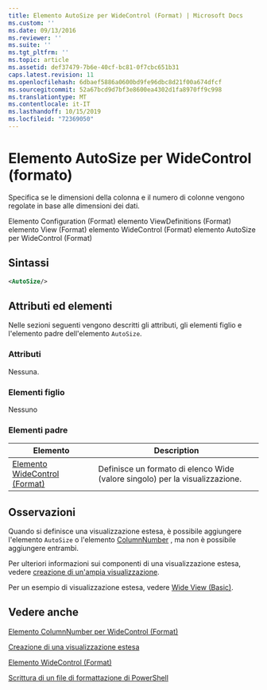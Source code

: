 ```yaml
---
title: Elemento AutoSize per WideControl (Format) | Microsoft Docs
ms.custom: ''
ms.date: 09/13/2016
ms.reviewer: ''
ms.suite: ''
ms.tgt_pltfrm: ''
ms.topic: article
ms.assetid: def37479-7b6e-40cf-bc81-0f7cbc651b31
caps.latest.revision: 11
ms.openlocfilehash: 6dbaef5886a0600bd9fe96dbc8d21f00a674dfcf
ms.sourcegitcommit: 52a67bcd9d7bf3e8600ea4302d1fa8970ff9c998
ms.translationtype: MT
ms.contentlocale: it-IT
ms.lasthandoff: 10/15/2019
ms.locfileid: "72369050"
---
```

# <a name="autosize-element-for-widecontrol-format"></a>Elemento AutoSize per WideControl (formato)

Specifica se le dimensioni della colonna e il numero di colonne vengono regolate in base alle dimensioni dei dati.

Elemento Configuration (Format) elemento ViewDefinitions (Format) elemento View (Format) elemento WideControl (Format) elemento AutoSize per WideControl (Format)

## <a name="syntax"></a>Sintassi

```xml
<AutoSize/>
```

## <a name="attributes-and-elements"></a>Attributi ed elementi

Nelle sezioni seguenti vengono descritti gli attributi, gli elementi figlio e l'elemento padre dell'elemento `AutoSize`.

### <a name="attributes"></a>Attributi

Nessuna.

### <a name="child-elements"></a>Elementi figlio

Nessuno

### <a name="parent-elements"></a>Elementi padre

|Elemento|Description|
|-------------|-----------------|
|[Elemento WideControl (Format)](./widecontrol-element-format.md)|Definisce un formato di elenco Wide (valore singolo) per la visualizzazione.|

## <a name="remarks"></a>Osservazioni

Quando si definisce una visualizzazione estesa, è possibile aggiungere l'elemento `AutoSize` o l'elemento [ColumnNumber](./columnnumber-element-for-widecontrol-format.md) , ma non è possibile aggiungere entrambi.

Per ulteriori informazioni sui componenti di una visualizzazione estesa, vedere [creazione di un'ampia visualizzazione](./creating-a-wide-view.md).

Per un esempio di visualizzazione estesa, vedere [Wide View (Basic)](./wide-view-basic.md).

## <a name="see-also"></a>Vedere anche

[Elemento ColumnNumber per WideControl (Format)](./columnnumber-element-for-widecontrol-format.md)

[Creazione di una visualizzazione estesa](./creating-a-wide-view.md)

[Elemento WideControl (Format)](./widecontrol-element-format.md)

[Scrittura di un file di formattazione di PowerShell](./writing-a-powershell-formatting-file.md)
